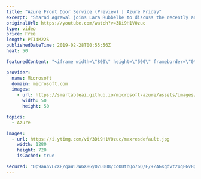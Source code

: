 ```yaml
---
title: "Azure Front Door Service (Preview) | Azure Friday"
excerpt: "Sharad Agrawal joins Lara Rubbelke to discuss the recently announced Azure Front Door Service, which takes your application availability global and real-time while maximizing performance by connecting you to your users using Microsoft's massive global edge network. In this session, you'll learn how to"
originalUrl: https://youtube.com/watch?v=3Di9H1V0zuc
type: video
price: Free
length: PT14M22S
publishedDateTime: 2019-02-28T00:55:56Z
heat: 50

featuredContent: "<iframe width=\"800\" height=\"500\" frameborder=\"0\" src=\"https://www.youtube.com/embed/3Di9H1V0zuc\" allow=\"accelerometer; autoplay; encrypted-media; gyroscope; picture-in-picture\" allowfullscreen></iframe>"

provider:
  name: Microsoft
  domain: microsoft.com
  images:
    - url: https://smartableai.github.io/microsoft-azure/assets/images/organizations/microsoft.com-50x50.jpg
      width: 50
      height: 50

topics:
  - Azure

images:
  - url: https://i.ytimg.com/vi/3Di9H1V0zuc/maxresdefault.jpg
    width: 1280
    height: 720
    isCached: true

secured: "0p9aAnvLcXE/qaWLZWGX8GyO2u008/coOUtnQo76Q/F/+ZAGKgdvt24qFGv8gwDX4ns6h3Ey4OrS0J8mFQX3A4ucHOZ9uNX2LqNleLv3qNz5jzdcs4frInvrjDlQ7V3QtFdMioJ3t/EQkbQKLGh7wwtbTSU8ZgvjZxPhAF7CxNAU8GfiSM7hkJ+2yd2IkHA8vu5U1z9nw1z4nG6PeMVx6HsqpwxaKiZajIwx21QNLy4T80t2atDl7EwyeRvqNJ00yhCXur/LUg3TfYcsP7MbtlKMCFLCWgj44avnl7ieggHHRg56BEAsCoCPKgdnEpxcfVSK7GgklFWkum9Tcu6VEv22TZohnjN+tsIm9UA1ZutVoaNNFk5NIa+JkkCEXyt2S6sgANRmutBmU72LGfZLmZF/kCts0N5MECf69pIB7/U=;HwIPMc1dJdHKU4tMJ+XUeg=="
---
```


